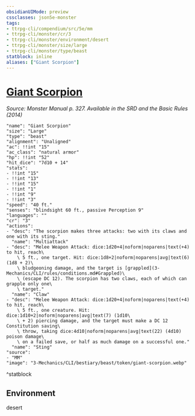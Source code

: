 ```yaml
---
obsidianUIMode: preview
cssclasses: json5e-monster
tags:
- ttrpg-cli/compendium/src/5e/mm
- ttrpg-cli/monster/cr/3
- ttrpg-cli/monster/environment/desert
- ttrpg-cli/monster/size/large
- ttrpg-cli/monster/type/beast
statblock: inline
aliases: ["Giant Scorpion"]
---
```

# [Giant Scorpion](3-Mechanics\CLI\bestiary\beast/giant-scorpion.md)
*Source: Monster Manual p. 327. Available in the <span title='Systems Reference Document (5.1)'>SRD</span> and the Basic Rules (2014)*  

```statblock
"name": "Giant Scorpion"
"size": "Large"
"type": "beast"
"alignment": "Unaligned"
"ac": !!int "15"
"ac_class": "natural armor"
"hp": !!int "52"
"hit_dice": "7d10 + 14"
"stats":
- !!int "15"
- !!int "13"
- !!int "15"
- !!int "1"
- !!int "9"
- !!int "3"
"speed": "40 ft."
"senses": "blindsight 60 ft., passive Perception 9"
"languages": ""
"cr": "3"
"actions":
- "desc": "The scorpion makes three attacks: two with its claws and one with its sting."
  "name": "Multiattack"
- "desc": "Melee Weapon Attack: dice:1d20+4|noform|noparens|text(+4) to hit, reach\
    \ 5 ft., one target. Hit: dice:1d8+2|noform|noparens|avg|text(6) (1d8 + 2)\
    \ bludgeoning damage, and the target is [grappled](3-Mechanics/CLI/rules/conditions.md#Grappled)\
    \ (escape DC 12). The scorpion has two claws, each of which can grapple only one\
    \ target."
  "name": "Claw"
- "desc": "Melee Weapon Attack: dice:1d20+4|noform|noparens|text(+4) to hit, reach\
    \ 5 ft., one creature. Hit: dice:1d10+2|noform|noparens|avg|text(7) (1d10\
    \ + 2) piercing damage, and the target must make a DC 12 Constitution saving\
    \ throw, taking dice:4d10|noform|noparens|avg|text(22) (4d10) poison damage\
    \ on a failed save, or half as much damage on a successful one."
  "name": "Sting"
"source":
- "MM"
"image": "3-Mechanics/CLI/bestiary/beast/token/giant-scorpion.webp"
```
^statblock

## Environment

desert